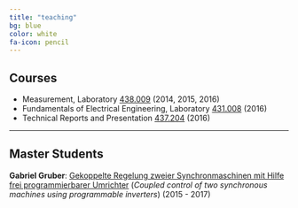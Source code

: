 ```yaml
---
title: "teaching"
bg: blue
color: white
fa-icon: pencil
---
```


## Courses

- Measurement, Laboratory [438.009](https://online.tugraz.at/tug_online/wbLv.wbShowLVDetail?pStpSpNr=197601) (2014, 2015, 2016)
- Fundamentals of Electrical Engineering, Laboratory [431.008](https://online.tugraz.at/tug_online/lv.listEqualLectures?pStpSpNr=155601)	  (2016)
- Technical Reports and Presentation [437.204](https://online.tugraz.at/tug_online/wbLv.wbShowLVDetail?pStpSpNr=139035) (2016) 

-------------------------

## Master Students

__Gabriel Gruber__: [Gekoppelte Regelung zweier Synchronmaschinen mit Hilfe frei programmierbarer Umrichter](https://online.tugraz.at/tug_online/wbAbs.showThesis?pThesisNr=62110) (*Coupled control of two synchronous machines using programmable inverters*) (2015 - 2017)

